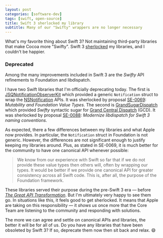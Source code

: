 ```yaml
---
layout: post
categories: [software-dev]
tags: [swift, open-source]
title: Swift 3 sherlocked my library
subtitle: Many of our "Swifty" wrappers are no longer necessary
---
```


What's my favorite thing about Swift 3? Not maintaining third-party libraries that make Cocoa more "Swifty".
Swift 3 [sherlocked](http://www.urbandictionary.com/define.php?term=sherlocked) my libraries, and I couldn't be happier.

<!--excerpt-->

### Deprecated

Among the many improvements included in Swift 3 are the *Swifty* API refinements to Foundation and libdispatch.

I have two Swift libraries that I'm officially deprecating today. The first is [JSQNotificationObserverKit](https://github.com/jessesquires/JSQNotificationObserverKit) which provided a generic `Notification` struct to wrap the [NSNotification](https://developer.apple.com/library/ios/documentation/Cocoa/Reference/Foundation/Classes/NSNotificationCenter_Class/index.html) APIs. It was sherlocked by proposal [SE-0069](https://github.com/apple/swift-evolution/blob/master/proposals/0069-swift-mutability-for-foundation.md): *Mutability and Foundation Value Types*. The second is [GrandSugarDispatch](https://github.com/jessesquires/GrandSugarDispatch) which provided *Swifty* syntactic sugar for [Grand Central Dispatch](https://developer.apple.com/library/ios/documentation/Performance/Reference/GCD_libdispatch_Ref/) (GCD). It was sherlocked by proposal [SE-0088](https://github.com/apple/swift-evolution/blob/master/proposals/0088-libdispatch-for-swift3.md): *Modernize libdispatch for Swift 3 naming conventions*.

As expected, there a few differences between my libraries and what Apple now provides. In particular, the `Notification` struct in Foundation is not generic. However, the differences are not significant enough to justify keeping my libraries around. Plus, as stated in SE-0069, it is much better for the community to have one canonical API whenever possible:

> We know from our experience with Swift so far that if we do not provide these value types then others will, often by wrapping our types. It would be better if we provide one canonical API for greater consistency across all Swift code. This is, after all, the purpose of the Foundation framework.

These libraries served their purpose during the pre-Swift 3 era &mdash; before [*The Great API Transformation*](https://swift.org/blog/swift-api-transformation/). But I'm ultimately very happy to see them go. In situations like this, it feels good to get sherlocked. It means that Apple are taking on this responsibility &mdash; it *shows us* once more that the Core Team are listening to the community and responding with solutions.

The more we can agree and settle on canonical APIs and libraries, the better it will be for all of us. Do you have any libraries that have been obsoleted by Swift 3? If so, deprecate them now then sit back and relax. 😄
